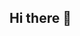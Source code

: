 ## Hi there 👋

<!--
**Alee-techwriter/Alee-techwriter** is a ✨ _special_ ✨ repository because its `README.md` (this file) appears on your GitHub profile.

Here are some ideas to get you started:

- 🔭 I’m currently working on breaking into the corporate writing space.
- 🌱 I’m currently learning how to navigate Github to showcase my previous work to companies. 
- 👯 I’m looking to collaborate on content that serves writers that want to pivot in their current roles. 
- 🤔 I’m looking for help with technical writing foundations and new marketing resources.
- 💬 Ask me about how I love to write cross-functionally in work and personal spaces.
- 📫 How to reach me: The best way to reach me is via email at Alaiya.lee@gmail.com
- 😄 Pronouns: she/her
- ⚡ Fun fact: Laying out at the beach is one of my favorite things to do year around. I'm a big ole beach bum.
-->
